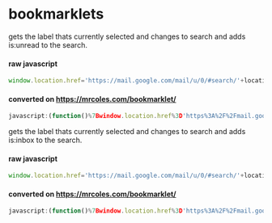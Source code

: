 # bookmarklets


gets the label thats currently selected and changes to search and adds is:unread to the search.

#### raw javascript
```javascript
window.location.href='https://mail.google.com/mail/u/0/#search/'+location.hash.replace("/","%3A").replace("#search%3A","").replace("#imp","is%3Aimportant").replace("#category%3A","category%3A").replace("#label","label").replace("#","in%3A").toLowerCase().concat('+is%3Aunread')
```

#### converted on https://mrcoles.com/bookmarklet/



```javascript
javascript:(function()%7Bwindow.location.href%3D'https%3A%2F%2Fmail.google.com%2Fmail%2Fu%2F0%2F%23search%2F'%2Blocation.hash.replace(%22%2F%22%2C%22%253A%22).replace(%22%23search%253A%22%2C%22%22).replace(%22%23imp%22%2C%22is%253Aimportant%22).replace(%22%23category%253A%22%2C%22category%253A%22).replace(%22%23label%22%2C%22label%22).replace(%22%23%22%2C%22in%253A%22).toLowerCase().concat('%2Bis%253Aunread')%7D)()
```


gets the label thats currently selected and changes to search and adds is:inbox to the search.

#### raw javascript
```javascript
window.location.href='https://mail.google.com/mail/u/0/#search/'+location.hash.replace("/","%3A").replace("#search%3A","").replace("#imp","is%3Aimportant").replace("#category%3A","category%3A").replace("#label","label").replace("#","in%3A").toLowerCase().concat('+is%3Ainbox')
```

#### converted on https://mrcoles.com/bookmarklet/



```javascript
javascript:(function()%7Bwindow.location.href%3D'https%3A%2F%2Fmail.google.com%2Fmail%2Fu%2F0%2F%23search%2F'%2Blocation.hash.replace(%22%2F%22%2C%22%253A%22).replace(%22%23search%253A%22%2C%22%22).replace(%22%23imp%22%2C%22is%253Aimportant%22).replace(%22%23category%253A%22%2C%22category%253A%22).replace(%22%23label%22%2C%22label%22).replace(%22%23%22%2C%22in%253A%22).toLowerCase().concat('%2Bis%253Ainbox')%7D)()
```
